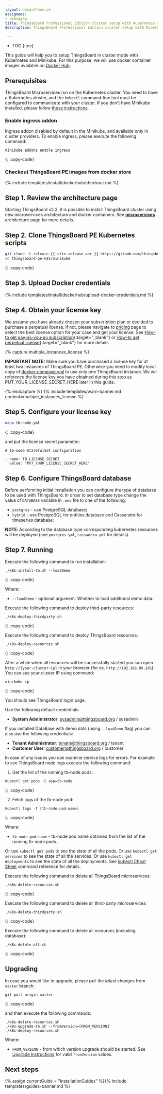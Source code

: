 ```yaml
---
layout: docwithnav-pe
assignees:
- ashvayka
title: ThingsBoard Professional Edition cluster setup with Kubernetes and Minikube guide
description: ThingsBoard Professional Edition cluster setup with Kubernetes and Minikube guide

---
```


* TOC
{:toc}

This guide will help you to setup ThingsBoard in cluster mode with Kubernetes and Minikube. 
For this purpose, we will use docker container images available on [Docker Hub](https://hub.docker.com/search?q=thingsboard&type=image&image_filter=store).  

## Prerequisites

ThingsBoard Microservices run on the Kubernetes cluster. You need to have a Kubernetes cluster, and the `kubectl` command-line tool must be configured to communicate with your cluster. 
If you don't have Minikube installed, please follow [these instructions](https://kubernetes.io/docs/setup/learning-environment/minikube/).

### Enable ingress addon

Ingress addon disabled by default in the Minikube, and available only in cluster providers.
To enable ingress, please execute the following command:

```
minikube addons enable ingress
```
{: .copy-code}

### Checkout ThingsBoard PE images from docker store

{% include templates/install/dockerhub/checkout.md %}

## Step 1. Review the architecture page

Starting ThingsBoard v2.2, it is possible to install ThingsBoard cluster using new microservices architecture and docker containers. 
See [**microservices**](/docs/reference/msa/) architecture page for more details.

## Step 2. Clone ThingsBoard PE Kubernetes scripts

```bash
git clone -b release-{{ site.release.ver }} https://github.com/thingsboard/thingsboard-pe-k8s.git
cd thingsboard-pe-k8s/minikube
```
{: .copy-code}

## Step 3. Upload Docker credentials

{% include templates/install/dockerhub/upload-docker-credentials.md %}

## Step 4. Obtain your license key

We assume you have already chosen your subscription plan or decided to purchase a perpetual license. 
If not, please navigate to [pricing](/pricing/) page to select the best license option for your case and get your license. 
See [How-to get pay-as-you-go subscription](https://www.youtube.com/watch?v=dK-QDFGxWek){:target="_blank"} or [How-to get perpetual license](https://www.youtube.com/watch?v=GPe0lHolWek){:target="_blank"} for more details.

{% capture multiple_instances_license %}

**IMPORTANT NOTE:** Make sure you have purchased a license key for at least two instances of ThingsBoard PE. Otherwise you need to modify local copy of 
[docker-compose.yml](https://github.com/thingsboard/thingsboard-pe-docker-compose/blob/master/docker-compose.yml) to use only one ThingsBoard instance. 
We will reference the license key you have obtained during this step as PUT_YOUR_LICENSE_SECRET_HERE later in this guide.

{% endcapture %}
{% include templates/warn-banner.md content=multiple_instances_license %}

## Step 5. Configure your license key

```bash
nano tb-node.yml
```
{: .copy-code}

and put the license secret parameter:

```
# tb-node StatefulSet configuration

- name: TB_LICENSE_SECRET
  value: "PUT_YOUR_LICENSE_SECRET_HERE"
```

## Step 6. Configure ThingsBoard database

Before performing initial installation you can configure the type of database to be used with ThingsBoard.
In order to set database type change the value of `DATABASE` variable in `.env` file to one of the following:

- `postgres` - use PostgreSQL database;
- `hybrid` - use PostgreSQL for entities database and Cassandra for timeseries database;

**NOTE**: According to the database type corresponding kubernetes resources will be deployed (see `postgres.yml`, `cassandra.yml` for details).

## Step 7. Running

Execute the following command to run installation:

```
./k8s-install-tb.sh --loadDemo
```
{: .copy-code}

Where:

- `--loadDemo` - optional argument. Whether to load additional demo data.

Execute the following command to deploy third-party resources:

```
./k8s-deploy-thirdparty.sh
```
{: .copy-code}

Execute the following command to deploy ThingsBoard resources:
 
```
./k8s-deploy-resources.sh
```
{: .copy-code}

After a while when all resources will be successfully started you can open `http://{your-cluster-ip}` in your browser (for ex. `http://192.168.99.101`).
You can see your cluster IP using command:

```
minikube ip
```
{: .copy-code}

You should see ThingsBoard login page.

Use the following default credentials:

- **System Administrator**: sysadmin@thingsboard.org / sysadmin

If you installed DataBase with demo data (using `--loadDemo` flag) you can also use the following credentials:

- **Tenant Administrator**: tenant@thingsboard.org / tenant
- **Customer User**: customer@thingsboard.org / customer

In case of any issues you can examine service logs for errors.
For example to see ThingsBoard node logs execute the following command:

1) Get the list of the running tb-node pods:

```
kubectl get pods -l app=tb-node
```
{: .copy-code}

2) Fetch logs of the tb-node pod:

```
kubectl logs -f [tb-node-pod-name]
```
{: .copy-code}

Where:

- `tb-node-pod-name` - tb-node pod name obtained from the list of the running tb-node pods.

Or use `kubectl get pods` to see the state of all the pods.
Or use `kubectl get services` to see the state of all the services.
Or use `kubectl get deployments` to see the state of all the deployments.
See [kubectl Cheat Sheet](https://kubernetes.io/docs/reference/kubectl/cheatsheet/) command reference for details.

Execute the following command to delete all ThingsBoard microservices:

```
./k8s-delete-resources.sh
```
{: .copy-code}

Execute the following command to delete all third-party microservices:

```
./k8s-delete-thirdparty.sh
```
{: .copy-code}

Execute the following command to delete all resources (including database):

```
./k8s-delete-all.sh
```
{: .copy-code}

## Upgrading

In case you would like to upgrade, please pull the *latest* changes from `master` branch:
```
git pull origin master
```
{: .copy-code}

and then execute the following commands:

```
./k8s-delete-resources.sh
./k8s-upgrade-tb.sh --fromVersion=[FROM_VERSION]
./k8s-deploy-resources.sh
```

Where:

- `FROM_VERSION` - from which version upgrade should be started. See [Upgrade Instructions](/docs/user-guide/install/pe/upgrade-instructions) for valid `fromVersion` values.


## Next steps

{% assign currentGuide = "InstallationGuides" %}{% include templates/guides-banner.md %}
